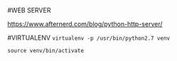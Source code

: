 #WEB SERVER

https://www.afternerd.com/blog/python-http-server/

#VIRTUALENV
```virtualenv -p /usr/bin/python2.7 venv```

```source venv/bin/activate```
